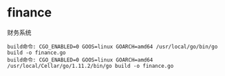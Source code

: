 # finance
财务系统

    build命令: CGO_ENABLED=0 GOOS=linux GOARCH=amd64 /usr/local/go/bin/go build -o finance.go
    build命令: CGO_ENABLED=0 GOOS=linux GOARCH=amd64 /usr/local/Cellar/go/1.11.2/bin/go build -o finance.go